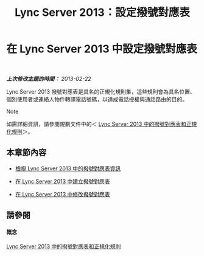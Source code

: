 ﻿---
title: Lync Server 2013：設定撥號對應表
TOCTitle: 設定撥號對應表
ms:assetid: d4a4d803-f1a8-4ed9-907e-5f532a0f6c6b
ms:mtpsurl: https://technet.microsoft.com/zh-tw/library/Gg398922(v=OCS.15)
ms:contentKeyID: 49292442
ms.date: 08/10/2015
mtps_version: v=OCS.15
ms.translationtype: HT
---

# 在 Lync Server 2013 中設定撥號對應表

 

_**上次修改主題的時間：** 2013-02-22_

Lync Server 2013 撥號對應表是具名的正規化規則集，這些規則會為具名位置、個別使用者或連絡人物件轉譯電話號碼，以達成電話授權與通話路由的目的。

> [!NOTE]  
> 如需詳細資訊，請參閱規劃文件中的＜ <a href="lync-server-2013-dial-plans-and-normalization-rules.md">Lync Server 2013 中的撥號對應表和正規化規則</a>＞。



## 本章節內容

  - [檢視 Lync Server 2013 中的撥號對應表資訊](lync-server-2013-view-dial-plan-information.md)

  - [在 Lync Server 2013 中建立撥號對應表](lync-server-2013-create-a-dial-plan.md)

  - [在 Lync Server 2013 中修改撥號對應表](lync-server-2013-modify-a-dial-plan.md)

## 請參閱

#### 概念

[Lync Server 2013 中的撥號對應表和正規化規則](lync-server-2013-dial-plans-and-normalization-rules.md)


